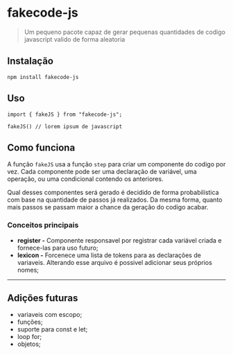# fakecode-js
> Um pequeno pacote capaz de gerar pequenas quantidades de codigo javascript valido de forma aleatoria

## Instalação

```
npm install fakecode-js
```

## Uso

```
import { fakeJS } from "fakecode-js";

fakeJS() // lorem ipsum de javascript
```

## Como funciona

A função ```fakeJS``` usa a função ```step``` para criar um componente do codigo por vez. Cada componente pode ser uma declaração de variável, uma operação, ou uma condicional contendo os anteriores.

Qual desses componentes será gerado é decidido de forma probabilística com base na quantidade de passos já realizados. Da mesma forma, quanto mais passos se passam maior a chance da geração do codigo acabar.

### Conceitos principais
* **register -** Componente responsavel por registrar cada variável criada e fornece-las para uso futuro;
* **lexicon -** Forcenece uma lista de tokens para as declarações de variaveis. Alterando esse arquivo é possivel adicionar seus próprios nomes;

<hr>

## Adições futuras
* variaveis com escopo;
* funções;
* suporte para const e let;
* loop for;
* objetos;

